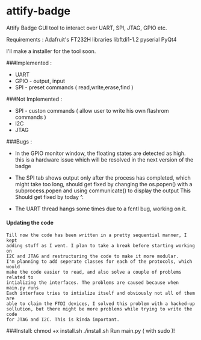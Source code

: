 # attify-badge
Attify Badge GUI tool to interact over UART, SPI, JTAG, GPIO etc.

Requirements :
Adafruit's FT232H libraries
libftdi1-1.2
pyserial
PyQt4

I'll make a installer for the tool soon.

###Implemented :
- UART
- GPIO - output, input
- SPI  - preset commands ( read,write,erase,find )

###Not Implemented :
- SPI  - custon commands ( allow user to write his own flashrom commands )
- I2C
- JTAG


###Bugs :

- In the GPIO monitor window, the floating states are detected as high.
  this is a hardware issue which will be resolved in the next version of
  the badge

- The SPI tab shows output only after the process has completed, which might
  take too long, should get fixed by changing the os.popen() with a
  subprocess.popen and using communicate() to display the output
  This Should get fixed by today ^.

- The UART thread hangs some times due to a fcntl bug, working on it.

#### Updating the code
	Till now the code has been written in a pretty sequential manner, I kept
	adding stuff as I went. I plan to take a break before starting working on
	I2C and JTAG and restructuring the code to make it more modular.
	I'm planning to add seperate classes for each of the protocols, which would
	make the code easier to read, and also solve a couple of problems related to 
	intializing the interfaces. The problems are caused because when main.py runs
	Each interface tries to intialize itself and obviously not all of them are 
	able to claim the FTDI devices, I solved this problem with a hacked-up
	sollution, but there might be more problems while trying to write the code 
	for JTAG and I2C. This is kinda important.

###Install: 
chmod +x install.sh
./install.sh
Run main.py ( with sudo )!

